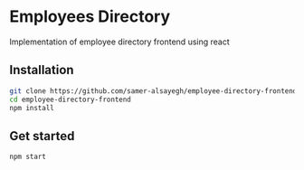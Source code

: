 # Employees Directory

Implementation of employee directory frontend using react


## Installation

```bash
git clone https://github.com/samer-alsayegh/employee-directory-frontend.git employee-directory-frontend
cd employee-directory-frontend
npm install
```

## Get started

```bash
npm start
```
